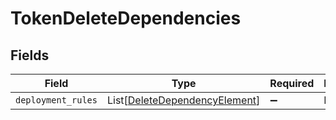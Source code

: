 # TokenDeleteDependencies


## Fields

| Field                                                                           | Type                                                                            | Required                                                                        | Description                                                                     |
| ------------------------------------------------------------------------------- | ------------------------------------------------------------------------------- | ------------------------------------------------------------------------------- | ------------------------------------------------------------------------------- |
| `deployment_rules`                                                              | List[[DeleteDependencyElement](../../models/shared/deletedependencyelement.md)] | :heavy_minus_sign:                                                              | N/A                                                                             |